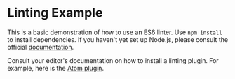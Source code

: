 # Linting Example

This is a basic demonstration of how to use an ES6 linter. Use `npm install` to install dependencies. If you haven't yet set up Node.js, please consult the official [documentation](https://nodejs.org/).  

Consult your editor's documentation on how to install a linting plugin. For example, here is the [Atom plugin](https://github.com/AtomLinter/linter-eslint).

